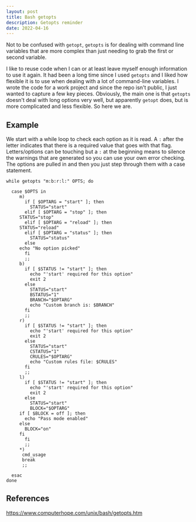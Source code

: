 ```yaml
---
layout: post
title: Bash getopts
description: Getopts reminder
date: 2022-04-16
---
```

Not to be confused with `getopt`, `getopts` is for dealing with command line variables that are more complex than just needing to grab the first or second variable.

I like to reuse code when I can or at least leave myself enough information to use it again.  It had been a long time since I used
`getopts` and I liked how flexible it is to use when dealing with a lot of command-line variables.  I wrote the code for a work project and since the repo isn't public, I just wanted to capture a few key pieces.  Obviously, the main one is that `getopts` doesn't deal with long options very well, but apparently `getopt` does, but is more complicated and less flexible.  So here we are.

## Example

We start with a while loop to check each option as it is read. A `:` after the letter indicates that there is a required value that goes with that flag.  Letters/options can be touching but a `:` at the beginning means to silence the warnings that are generated so you can use your own error checking.  The options are pulled in and then you just step through them with a case statement.

```
while getopts "m:b:r:l:" OPTS; do 

  case $OPTS in
     m)
       if [ $OPTARG = "start" ]; then
         STATUS="start"
       elif [ $OPTARG = "stop" ]; then
	 STATUS="stop"
       elif [ $OPTARG = "reload" ]; then
	 STATUS="reload"
       elif [ $OPTARG = "status" ]; then
         STATUS="status"
       else
	 echo "No option picked"
       fi
       ;;
     b)
       if [ $STATUS != "start" ]; then
         echo "'start' required for this option"
         exit 2
       else
         STATUS="start"
         BSTATUS="1"
         BRANCH="$OPTARG" 
         echo "Custom branch is: $BRANCH"
       fi 
       ;;
     r)
       if [ $STATUS != "start" ]; then
         echo "'start' required for this option"
         exit 2
       else
         STATUS="start"
         CSTATUS="1"
         CRULES="$OPTARG"
         echo "Custom rules file: $CRULES"
       fi 
       ;;
     l)
       if [ $STATUS != "start" ]; then
         echo "'start' required for this option"
         exit 2
       else
         STATUS="start"
         BLOCK="$OPTARG"
	 if [ $BLOCK = off ]; then
	   echo "Pass mode enabled"
	 else
	   BLOCK="on"
	 fi
       fi 
       ;;
     *)
      cmd_usage
      break
      ;;

  esac
done
```

## References
https://www.computerhope.com/unix/bash/getopts.htm